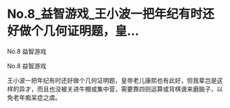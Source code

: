 # No.8_益智游戏_王小波一把年纪有时还好做个几何证明题，皇...

No.8 益智游戏

No.8 益智游戏

王小波一把年纪有时还好做个几何证明题，皇帝老儿康熙也有此好，但我辈岂是这样的异才，而且也没被关进牛棚或集中营，需要靠四则运算或背棋谱来磨脑子，以免老年痴呆症之虞。